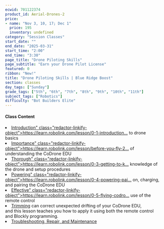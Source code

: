 ```yaml
---
ecwid: 701122374
product_id: Aerial-Drones-2
price:
- name: "Nov 3, 10, 17; Dec 1"
  price: 195
  inventory: undefined
category: "Session Classes"
start_date: ""
end_date: "2025-03-31"
start_time: "2:00"
end_time: "3:30"
page_title: "Drone Piloting Skills"
page_subtitle: "Earn your Drone Pilot License"
featured: 0
ribbon: "New!"
title: "Drone Piloting Skills | Blue Ridge Boost"
section: classes
day_tags: ["Sunday"]
grade_tags: ["5th", "6th", "7th", "8th", "9th", "10th", "11th"]
subject_tags: ["Robotics"]
difficulty: "Bot Builders Elite"
---
```

<div><h4>Class Content</h4></div><div><div><div><div><h4></h4></div><div>      </div><div>        <li><a href="<a href=" https:="" learn.robolink.com="" lesson="" 0-1-introduction-to-codrone-edu-2="" "="">Introduction" class="redactor-linkify-object">https://learn.robolink.com/lesson/0-1-introduction...</a> to drone basics</li></div><div>        <li><a href="<a href=" https:="" learn.robolink.com="" lesson="" before-you-fly-2="" "="">Importance" class="redactor-linkify-object">https://learn.robolink.com/lesson/before-you-fly-2...</a> of understanding the CoDrone EDU</li></div><div>        <li><a href="<a href=" https:="" learn.robolink.com="" lesson="" 0-3-getting-to-know-your-drone-and-controller-2="" "="">Thorough" class="redactor-linkify-object">https://learn.robolink.com/lesson/0-3-getting-to-k...</a> knowledge of the drone and setup procedures</li></div><div>        <li><a href="<a href=" https:="" learn.robolink.com="" lesson="" 0-4-powering-pairing-and-charging-2-2="" "="">Powering" class="redactor-linkify-object">https://learn.robolink.com/lesson/0-4-powering-pai...</a> on, charging, and pairing the CoDrone EDU</li></div><div>        <li><a href="<a href=" https:="" learn.robolink.com="" lesson="" 0-5-flying-codrone-edu-with-controller="" "="">Effective" class="redactor-linkify-object">https://learn.robolink.com/lesson/0-5-flying-codro...</a> use of the remote control</li></div><div>      </div><div>      <div class="checkpoint"></div></div></div></div><div><div><div><li><a href="https://learn.robolink.com/lesson/0-6-trimming/">Trimming</a> can correct unexpected drifting of your CoDrone EDU, </li></div><div>            and this lesson teaches you how to apply it using both the remote control and Blockly programming.</div><div>          </div><div>          <li><a href="https://learn.robolink.com/lesson/0-7-propellers-and-motors/">Troubleshooting, Repair, and Maintenance</a></li></div><div>        </div><div>        <div class="checkpoint"></div><div>          <h5><br></h5></div></div></div></div><div><div><div class="col-12"></div></div><div>  </div></div>
<div></div></div>
